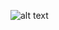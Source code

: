 ![alt text](https://psv4.userapi.com/c816326/u95899566/docs/bf3b4c329169/Prilozhenie.png?extra=_ilApES3127H5jzZA4a5q_uqMSBDHMDvz7iD-dxVNii5M7t1P78RxYRegHRVSu-leaCORCxiDWvRe8r0mynhsMkGqAPcxgNaryni1ijyqedhNzmX03JJn6GJ25XO9Rcc7WEXhWnfHXjVmQ)

